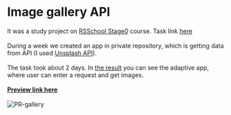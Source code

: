 # Image gallery API

It was a study project on [RSSchool Stage0](https://rs.school/js-stage0/) course. Task link [here](https://github.com/rolling-scopes-school/tasks/blob/master/tasks/js30%23/js30-5.md)<br>
<br>During a week we created an app in private repository, which is getting data from API (I used [Unsplash API](https://unsplash.com/documentation)).<br><br>
The task took about 2 days. In [the result](https://pesukarhutg.github.io/gallery-api/) you can see the adaptive app, where user can enter a request and get images.<br><br>
**[Preview link here](https://pesukarhutg.github.io/gallery-api/)**<br><br>
![PR-gallery](https://user-images.githubusercontent.com/39487464/153236498-4cfd2c37-2f31-484b-aa23-e90265789f24.JPG)
